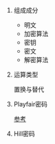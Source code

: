 1. 组成成分

   - 明文
   - 加密算法
   - 密钥
   - 密文
   - 解密算法

2. 运算类型

   置换与替代

3. Playfair密码

   [参考](https://www.bilibili.com/video/BV1zE411i7TU?from=search&seid=16299936020870747211)

4. Hill密码

   


